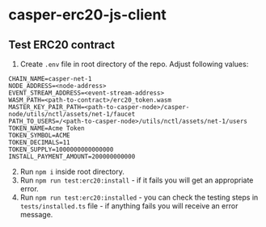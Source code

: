 # casper-erc20-js-client

## Test ERC20 contract

1. Create `.env` file in root directory of the repo. Adjust following values:
```
CHAIN_NAME=casper-net-1
NODE_ADDRESS=<node-address>
EVENT_STREAM_ADDRESS=<event-stream-address>
WASM_PATH=<path-to-contract>/erc20_token.wasm
MASTER_KEY_PAIR_PATH=<path-to-casper-node>/casper-node/utils/nctl/assets/net-1/faucet
PATH_TO_USERS=/<path-to-casper-node>/utils/nctl/assets/net-1/users
TOKEN_NAME=Acme Token
TOKEN_SYMBOL=ACME
TOKEN_DECIMALS=11
TOKEN_SUPPLY=1000000000000000
INSTALL_PAYMENT_AMOUNT=200000000000
```

2. Run `npm i` inside root directory.
3. Run `npm run test:erc20:install` - if it fails you will get an appropriate error.
4. Run `npm run test:erc20:installed` - you can check the testing steps in `tests/installed.ts` file - if anything fails you will receive an error message.
